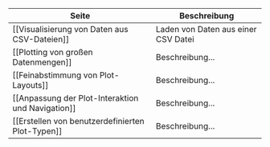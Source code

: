 | Seite | Beschreibung |
| ----------- | ----------- |
| [[Visualisierung von Daten aus CSV-Dateien]] | Laden von Daten aus einer CSV Datei |
| [[Plotting von großen Datenmengen]] | Beschreibung... |
| [[Feinabstimmung von Plot-Layouts]] | Beschreibung... |
| [[Anpassung der Plot-Interaktion und Navigation]] | Beschreibung... |
| [[Erstellen von benutzerdefinierten Plot-Typen]] | Beschreibung... |